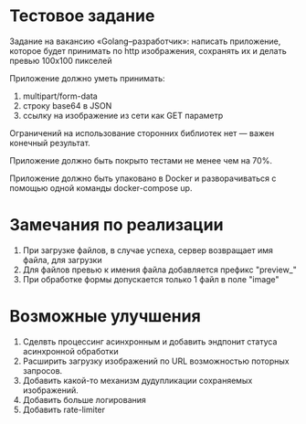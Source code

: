 # Тестовое задание

Задание на вакансию «Golang–разработчик»: написать приложение, которое будет принимать по http изображения, сохранять их и делать превью 100х100 пикселей

Приложение должно уметь принимать:
1) multipart/form-data
2) строку base64 в JSON
3) ссылку на изображение из сети как GET параметр

Ограничений на использование сторонних библиотек нет — важен конечный результат.

Приложение должно быть покрыто тестами не менее чем на 70%.

Приложение должно быть упаковано в Docker и разворачиваться с помощью одной команды docker-compose up.

# Замечания по реализации

1. При загрузке файлов, в случае успеха, сервер возвращает имя файла, для загрузки
2. Для файлов превью к имения файла добавляется префикс "preview_"
3. При обработке формы допускается только 1 файл в поле "image"

# Возможные улучшения

1. Сделвть процессинг асинхронным и добавить эндпонит статуса асинхронной обработки
2. Расширить загрузку изображений по URL возможностью поторных запросов.
3. Добавить какой-то механизм дудупликации сохраняемых изображений.
4. Добавить больше логирования
5. Добавить rate-limiter

